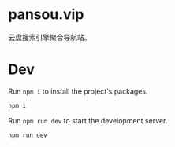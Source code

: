 # pansou.vip

云盘搜索引擎聚合导航站。

# Dev

Run `npm i` to install the project's packages.

```bash
npm i
```

Run `npm run dev` to start the development server.

```bash
npm run dev
```